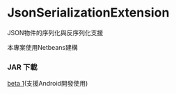 # JsonSerializationExtension
JSON物件的序列化與反序列化支援

本專案使用Netbeans建構

### JAR 下載
[beta 1](https://drive.google.com/file/d/0B_6blxf4jZabX05WNmpzSWJYcFE/view)(支援Android開發使用)
